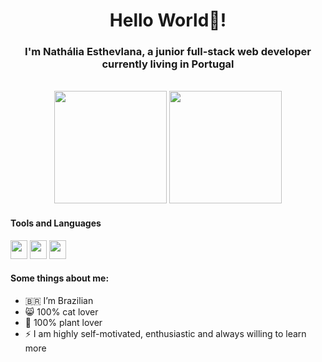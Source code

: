 <h1 align="center">Hello World👋!</h1>

<h3 align="center">I'm Nathália Esthevlana, a junior full-stack web developer currently living in Portugal</h3>
<br>
<div align="center">
<img height="180em" src="https://github-readme-stats.vercel.app/api?username=esthevlana&show_icons=true&theme=radical"/> <img height="180em" src="https://github-readme-stats.vercel.app/api/top-langs/?username=esthevlana&layout=compact&langs_count=16&theme=radical"/>
</div>

<h4>Tools and Languages</h4>

<div>
<img height="30em" width="27em" src="https://cdn.jsdelivr.net/gh/devicons/devicon/icons/html5/html5-original.svg" />
<img height="30em" width="27em" src="https://cdn.jsdelivr.net/gh/devicons/devicon/icons/css3/css3-original.svg" />
<img height="30em" width="27em" src="https://cdn.jsdelivr.net/gh/devicons/devicon/icons/javascript/javascript-original.svg" />
          
</div>

<h4>Some things about me:</h4>

- 🇧🇷  I’m Brazilian
- 😸 100% cat lover
- 🌱 100% plant lover
- ⚡ I am highly self-motivated, enthusiastic and always willing to learn more



